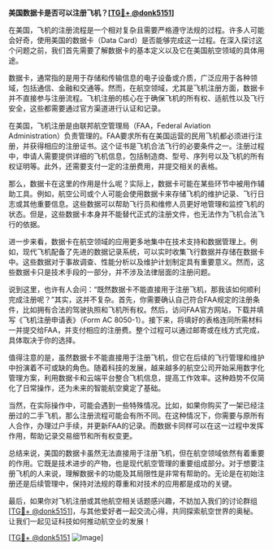 **美国数据卡是否可以注册飞机？[[TG💪+ @donk5151](https://t.me/s/donk5151)]**

在美国，飞机的注册流程是一个相对复杂且需要严格遵守法规的过程。许多人可能会好奇，使用美国的数据卡（Data Card）是否能够完成这一过程。在深入探讨这个问题之前，我们首先需要了解数据卡的基本定义以及它在美国航空领域的具体用途。

数据卡，通常指的是用于存储和传输信息的电子设备或介质，广泛应用于各种领域，包括通信、金融和交通等。然而，在航空领域，尤其是飞机注册方面，数据卡并不直接参与注册流程。飞机注册的核心在于确保飞机的所有权、适航性以及飞行安全，这些都需要通过官方渠道进行认证和记录。

在美国，飞机注册是由联邦航空管理局（FAA，Federal Aviation Administration）负责管理的。FAA要求所有在美国运营的民用飞机都必须进行注册，并获得相应的注册证书。这个证书是飞机合法飞行的必要条件之一。注册过程中，申请人需要提供详细的飞机信息，包括制造商、型号、序列号以及飞机的所有权证明等。此外，还需要支付一定的注册费用，并提交相关的表格。

那么，数据卡在这里的作用是什么呢？实际上，数据卡可能在某些环节中被用作辅助工具。例如，航空公司或个人可能会使用数据卡来存储飞机的维护记录、飞行日志或其他重要信息。这些数据可以帮助飞行员和维修人员更好地管理和监控飞机的状态。但是，这些数据卡本身并不能替代正式的注册文件，也无法作为飞机合法飞行的依据。

进一步来看，数据卡在航空领域的应用更多地集中在技术支持和数据管理上。例如，现代飞机配备了先进的数据记录系统，可以实时收集飞行数据并存储在数据卡中。这些数据对于事故调查、性能分析以及维护计划制定具有重要意义。然而，这些数据卡只是技术手段的一部分，并不涉及法律层面的注册问题。

说到这里，也许有人会问：“既然数据卡不能直接用于注册飞机，那我该如何顺利完成注册呢？”其实，这并不复杂。首先，你需要确认自己符合FAA规定的注册条件，比如拥有合法的驾驶执照和飞机所有权。然后，访问FAA官方网站，下载并填写《飞机注册申请表》（Form AC 8050-1）。接下来，将填好的表格连同所需材料一并提交给FAA，并支付相应的注册费。整个过程可以通过邮寄或在线方式完成，具体取决于你的选择。

值得注意的是，虽然数据卡不能直接用于注册飞机，但它在后续的飞行管理和维护中扮演着不可或缺的角色。随着科技的发展，越来越多的航空公司开始采用数字化管理方案，利用数据卡和云端平台整合飞机信息，提高工作效率。这种趋势不仅简化了日常操作，还为未来的智能航空奠定了基础。

当然，在实际操作中，可能会遇到一些特殊情况。比如，如果你购买了一架已经注册过的二手飞机，那么注册流程可能会有所不同。在这种情况下，你需要与原所有人合作，办理过户手续，并更新FAA的记录。而数据卡同样可以在这一过程中发挥作用，帮助记录交易细节和所有权变更。

总结来说，美国的数据卡虽然无法直接用于注册飞机，但在航空领域依然有着重要的作用。它既是技术进步的产物，也是现代航空管理的重要组成部分。对于想要注册飞机的人来说，理解数据卡的功能及其局限性是非常有帮助的。无论是在初始注册还是后续管理中，保持对法规的尊重和对技术的应用都是成功的关键。

最后，如果你对飞机注册或其他航空相关话题感兴趣，不妨加入我们的讨论群组[[TG💪+ @donk5151](https://t.me/s/donk5151)]，与其他爱好者一起交流心得，共同探索航空世界的奥秘。让我们一起见证科技如何推动航空业的发展！

[[TG💪+ @donk5151](https://t.me/s/donk5151) ![Image](https://i.postimg.cc/rwNCRYN7/Snipaste-2025-04-30-17-27-05.png)]